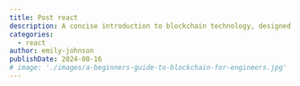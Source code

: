 ```yaml
---
title: Post react
description: A concise introduction to blockchain technology, designed specifically for engineers. This guide covers the basics, architecture, and key applications, making it easy to understand and implement blockchain in your projects.
categories:
  - react
author: emily-johnson
publishDate: 2024-08-16
# image: './images/a-beginners-guide-to-blockchain-for-engineers.jpg'
---
```

